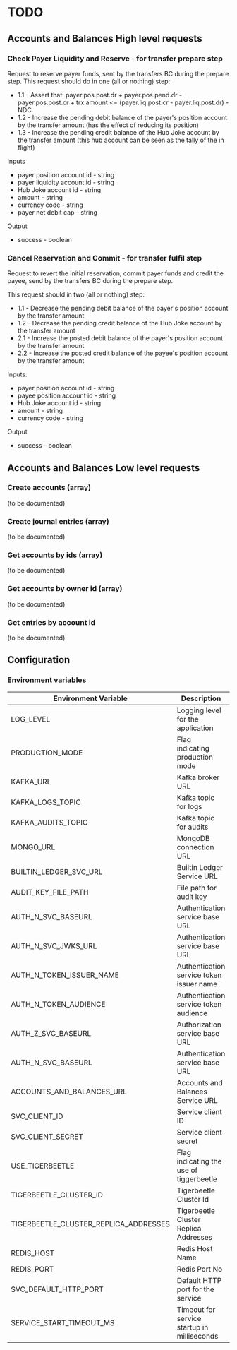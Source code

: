 # TODO

## Accounts and Balances High level requests

### Check Payer Liquidity and Reserve - for transfer prepare step

Request to reserve payer funds, sent by the transfers BC during the prepare step.
This request should do in one (all or nothing) step:
- 1.1 - Assert that: payer.pos.post.dr + payer.pos.pend.dr - payer.pos.post.cr + trx.amount <= (payer.liq.post.cr - payer.liq.post.dr) - NDC
- 1.2 - Increase the pending debit balance of the payer's position account by the transfer amount (has the effect of reducing its position)
- 1.3 - Increase the pending credit balance of the Hub Joke account by the transfer amount (this hub account can be seen as the tally of the in flight) 

Inputs
- payer position account id - string
- payer liquidity account id - string
- Hub Joke account id - string 
- amount - string 
- currency code - string
- payer net debit cap - string

Output
- success - boolean

### Cancel Reservation and Commit - for transfer fulfil step

Request to revert the initial reservation, commit payer funds and credit the payee, send by the transfers BC during the prepare step.

This request should in two (all or nothing) step:
- 1.1 - Decrease the pending debit balance of the payer's position account by the transfer amount
- 1.2 - Decrease the pending credit balance of the Hub Joke account by the transfer amount
- 2.1 - Increase the posted debit balance of the payer's position account by the transfer amount
- 2.2 - Increase the posted credit balance of the payee's position account by the transfer amount

Inputs:
- payer position account id - string
- payee position account id - string
- Hub Joke account id - string
- amount - string
- currency code - string

Output
- success - boolean

## Accounts and Balances Low level requests

### Create accounts (array)
(to be documented)

### Create journal entries (array)
(to be documented)

### Get accounts by ids (array)
(to be documented)

### Get accounts by owner id (array)
(to be documented)

### Get entries by account id
(to be documented)


## Configuration 

### Environment variables

| Environment Variable | Description    | Example Values         |
|---------------------|-----------------|-----------------------------------------|
| LOG_LEVEL            | Logging level for the application                  | LogLevel.DEBUG        |
| PRODUCTION_MODE      | Flag indicating production mode   | FALSE                  |
| KAFKA_URL       | Kafka broker URL     | localhost:9092          |
| KAFKA_LOGS_TOPIC      | Kafka topic for logs          | logs    |
| KAFKA_AUDITS_TOPIC        | Kafka topic for audits              | audits                 |
| MONGO_URL            | MongoDB connection URL             | mongodb://root:mongoDbPas42@localhost:27017/ |
| BUILTIN_LEDGER_SVC_URL  | Builtin Ledger Service URL | localhost:3350 |
| AUDIT_KEY_FILE_PATH  | File path for audit key           | /app/data/audit_private_key.pem         |
| AUTH_N_SVC_BASEURL | Authentication service base URL  |http://localhost:3201|
| AUTH_N_SVC_JWKS_URL  | Authentication service base URL    | http://authentication-svc:3201         |
| AUTH_N_TOKEN_ISSUER_NAME    | Authentication service token issuer name           |   mojaloop.vnext.dev.default_issuer    |
| AUTH_N_TOKEN_AUDIENCE        | Authentication service token audience    |    mojaloop.vnext.dev.default_audience   |
| AUTH_Z_SVC_BASEURL   | Authorization service base URL    | http://authorization-svc:3202           |
| AUTH_N_SVC_BASEURL | Authentication service base URL  |http://localhost:3201|
| ACCOUNTS_AND_BALANCES_URL  | Accounts and Balances Service URL  |  0.0.0.0:3300 |
| SVC_CLIENT_ID        | Service client ID                 | accounts-and-balances-bc-coa-grpc-svc               |
| SVC_CLIENT_SECRET    | Service client secret             | superServiceSecret     |
| USE_TIGERBEETLE | Flag indicating the use of tiggerbeetle | false | 
| TIGERBEETLE_CLUSTER_ID | Tigerbeetle Cluster Id | 1 | 
| TIGERBEETLE_CLUSTER_REPLICA_ADDRESSES | Tigerbeetle Cluster Replica Addresses | 9001 | 
| REDIS_HOST | Redis Host Name | localhost | 
| REDIS_PORT | Redis Port No | 6379 | 
| SVC_DEFAULT_HTTP_PORT                 | Default HTTP port for the service                  | 3301  |
| SERVICE_START_TIMEOUT_MS               | Timeout for service startup in milliseconds        | 60_000                 |